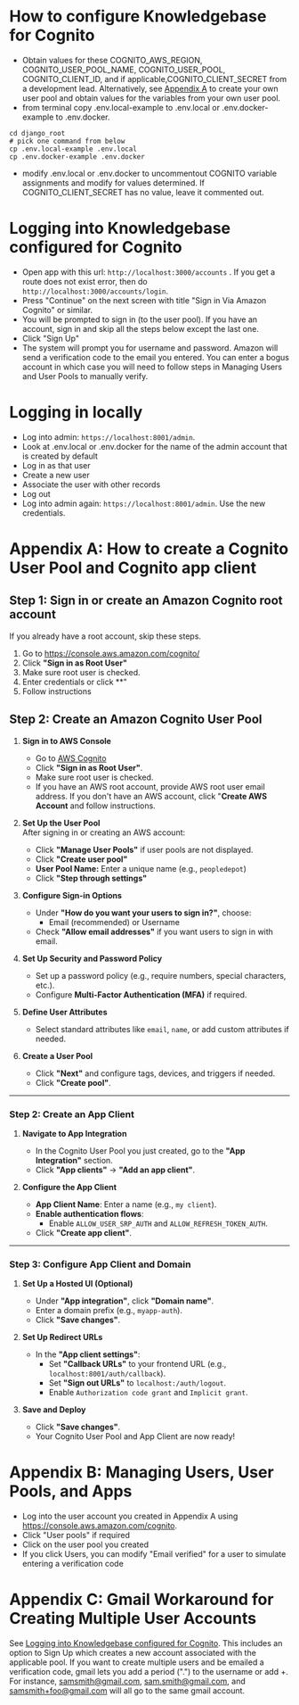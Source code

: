 # How to configure Knowledgebase for Cognito
- Obtain values for these COGNITO_AWS_REGION, COGNITO_USER_POOL_NAME, COGNITO_USER_POOL, COGNITO_CLIENT_ID, and if applicable,COGNITO_CLIENT_SECRET from a development lead.  Alternatively, see [Appendix A](#appendix-a-how-to-create-a-cognito-user-pool-and-cognito-app-client) to create your own user pool and obtain values for the variables from your own user pool.
- from terminal copy .env.local-example to .env.local or .env.docker-example to .env.docker.  
```
cd django_root
# pick one command from below
cp .env.local-example .env.local
cp .env.docker-example .env.docker
```
- modify .env.local or .env.docker to uncommentout COGNITO variable assignments and modify for values determined.  If COGNITO_CLIENT_SECRET has no value, leave it commented out.
# Logging into Knowledgebase configured for Cognito
- Open app with this url: `http://localhost:3000/accounts` . If you get a route does not exist error, then do  `http://localhost:3000/accounts/login`.  
- Press "Continue" on the next screen with title "Sign in Via Amazon Cognito" or similar.
- You will be prompted to sign in (to the user pool).  If you have an account, sign in and skip all the steps below except the last one.
- Click "Sign Up"
- The system will prompt you for username and password.  Amazon will send a verification code to the email you entered.  You can enter a bogus account in which case you will need to follow steps in Managing Users and User Pools to manually verify.
# Logging in locally
- Log into admin: `https://localhost:8001/admin`.
- Look at .env.local or .env.docker for the name of the admin account that is created by default
- Log in as that user
- Create a new user
- Associate the user with other records
- Log out
- Log into admin again: `https://localhost:8001/admin`.  Use the new credentials.  
# Appendix A: How to create a Cognito User Pool and Cognito app client

## **Step  1: Sign in or create an Amazon Cognito root account**

If you already have a root account, skip these steps.
1. Go to https://console.aws.amazon.com/cognito/
2. Click **"Sign in as Root User"**
3. Make sure root user is checked.
4. Enter credentials or click **"
5. Follow instructions

## **Step 2: Create an Amazon Cognito User Pool**

1. **Sign in to AWS Console**  
   - Go to [AWS Cognito](https://console.aws.amazon.com/cognito/)
   - Click **"Sign in as Root User"**.  
   - Make sure root user is checked.
   - If you have an AWS root account, provide AWS root user email address.  If you don't have an AWS account, click "**Create AWS Account** and follow instructions. 
3. **Set Up the User Pool**  
After signing in or creating an AWS account:
   - Click **"Manage User Pools"** if user pools are not displayed.
   - Click **"Create user pool"**
   - **User Pool Name:** Enter a unique name (e.g., `peopledepot`)
   - Click **"Step through settings"**

4. **Configure Sign-in Options**  
   - Under **"How do you want your users to sign in?"**, choose:
     - Email (recommended) or Username
   - Check **"Allow email addresses"** if you want users to sign in with email.

5. **Set Up Security and Password Policy**  
   - Set up a password policy (e.g., require numbers, special characters, etc.).
   - Configure **Multi-Factor Authentication (MFA)** if required.

6. **Define User Attributes**  
   - Select standard attributes like `email`, `name`, or add custom attributes if needed.

7. **Create a User Pool**  
   - Click **"Next"** and configure tags, devices, and triggers if needed.
   - Click **"Create pool"**.

---

### **Step 2: Create an App Client**

1. **Navigate to App Integration**  
   - In the Cognito User Pool you just created, go to the **"App Integration"** section.
   - Click **"App clients"** → **"Add an app client"**.

2. **Configure the App Client**  
   - **App Client Name**: Enter a name (e.g., `my client`).
   - **Enable authentication flows**:
     - Enable `ALLOW_USER_SRP_AUTH` and `ALLOW_REFRESH_TOKEN_AUTH`.
   - Click **"Create app client"**.

---

### **Step 3: Configure App Client and Domain**

1. **Set Up a Hosted UI (Optional)**
   - Under **"App integration"**, click **"Domain name"**.
   - Enter a domain prefix (e.g., `myapp-auth`).
   - Click **"Save changes"**.

2. **Set Up Redirect URLs**  
   - In the **"App client settings"**:
     - Set **"Callback URLs"** to your frontend URL (e.g., `localhost:8001/auth/callback`).
     - Set **"Sign out URLs"** to `localhost:/auth/logout`.
     - Enable `Authorization code grant` and `Implicit grant`.

3. **Save and Deploy**  
   - Click **"Save changes"**.
   - Your Cognito User Pool and App Client are now ready!
# Appendix B: Managing Users, User Pools, and Apps
- Log into the user account you created in Appendix A using https://console.aws.amazon.com/cognito.
- Click "User pools" if required
- Click on the user pool you created
- If you click Users, you can modify "Email verified" for a user to simulate entering a verification code
# Appendix C: Gmail Workaround for Creating Multiple User Accounts
See [Logging into Knowledgebase configured for Cognito](#logging-into-knowledgebase-configured-for-cognito).  This includes an option to Sign Up which creates a new account associated with the applicable pool.  If you want to create multiple users and be emailed a verification code, gmail lets you add a period (".") to the username or add +<anything>.  For instance, samsmith@gmail.com, sam.smith@gmail.com, and samsmith+foo@gmail.com will all go to the same gmail account.

